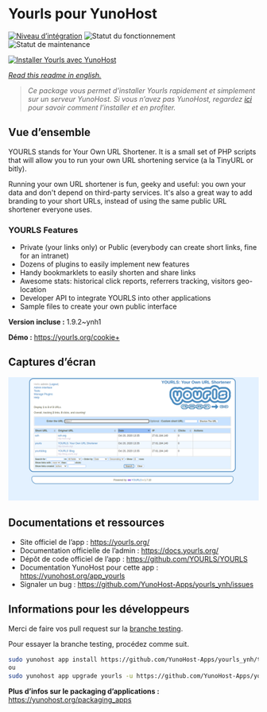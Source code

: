 <!--
N.B.: This README was automatically generated by https://github.com/YunoHost/apps/tree/master/tools/README-generator
It shall NOT be edited by hand.
-->

# Yourls pour YunoHost

[![Niveau d’intégration](https://dash.yunohost.org/integration/yourls.svg)](https://dash.yunohost.org/appci/app/yourls) ![Statut du fonctionnement](https://ci-apps.yunohost.org/ci/badges/yourls.status.svg) ![Statut de maintenance](https://ci-apps.yunohost.org/ci/badges/yourls.maintain.svg)

[![Installer Yourls avec YunoHost](https://install-app.yunohost.org/install-with-yunohost.svg)](https://install-app.yunohost.org/?app=yourls)

*[Read this readme in english.](./README.md)*

> *Ce package vous permet d’installer Yourls rapidement et simplement sur un serveur YunoHost.
Si vous n’avez pas YunoHost, regardez [ici](https://yunohost.org/#/install) pour savoir comment l’installer et en profiter.*

## Vue d’ensemble

YOURLS stands for Your Own URL Shortener. It is a small set of PHP scripts that will allow you to run your own URL shortening service (a la TinyURL or bitly).

Running your own URL shortener is fun, geeky and useful: you own your data and don't depend on third-party services. It's also a great way to add branding to your short URLs, instead of using the same public URL shortener everyone uses.

### YOURLS Features

- Private (your links only) or Public (everybody can create short links, fine for an intranet)
- Dozens of plugins to easily implement new features
- Handy bookmarklets to easily shorten and share links
- Awesome stats: historical click reports, referrers tracking, visitors geo-location
- Developer API to integrate YOURLS into other applications
- Sample files to create your own public interface

**Version incluse :** 1.9.2~ynh1

**Démo :** https://yourls.org/cookie+

## Captures d’écran

![Capture d’écran de Yourls](./doc/screenshots/p4.png)

## Documentations et ressources

* Site officiel de l’app : <https://yourls.org/>
* Documentation officielle de l’admin : <https://docs.yourls.org/>
* Dépôt de code officiel de l’app : <https://github.com/YOURLS/YOURLS>
* Documentation YunoHost pour cette app : <https://yunohost.org/app_yourls>
* Signaler un bug : <https://github.com/YunoHost-Apps/yourls_ynh/issues>

## Informations pour les développeurs

Merci de faire vos pull request sur la [branche testing](https://github.com/YunoHost-Apps/yourls_ynh/tree/testing).

Pour essayer la branche testing, procédez comme suit.

``` bash
sudo yunohost app install https://github.com/YunoHost-Apps/yourls_ynh/tree/testing --debug
ou
sudo yunohost app upgrade yourls -u https://github.com/YunoHost-Apps/yourls_ynh/tree/testing --debug
```

**Plus d’infos sur le packaging d’applications :** <https://yunohost.org/packaging_apps>